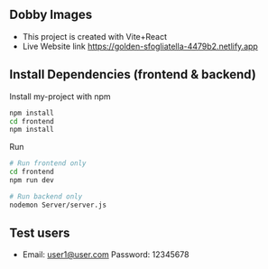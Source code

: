 ## Dobby Images
- This project is created with Vite+React
- Live Website link  https://golden-sfogliatella-4479b2.netlify.app



## Install Dependencies (frontend & backend)

Install my-project with npm

```bash
npm install
cd frontend
npm install
```


Run

```bash
# Run frontend only
cd frontend
npm run dev 

# Run backend only
nodemon Server/server.js
```

## Test users

* Email: user1@user.com Password: 12345678